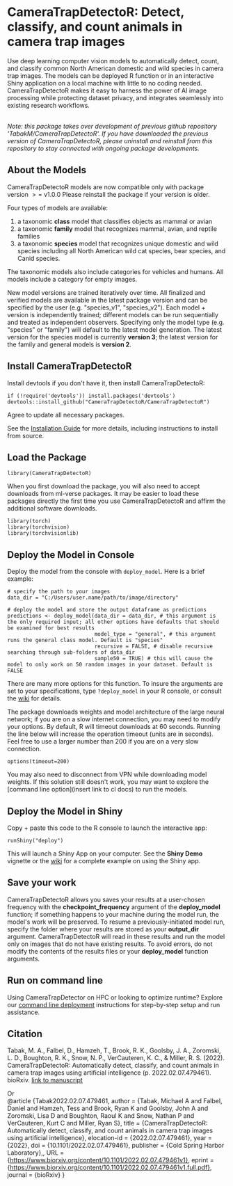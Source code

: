 # CameraTrapDetectoR: Detect, classify, and count animals in camera trap images  

Use deep learning computer vision models to automatically detect, count, and classify common North American domestic and wild species in camera trap images. The models can be deployed R function or in an interactive Shiny application on a local machine with little to no coding needed. CameraTrapDetectoR makes it easy to harness the power of AI image processing while protecting dataset privacy, and integrates seamlessly into existing research workflows.

\
*Note: this package takes over development of previous github repository 'TabakM/CameraTrapDetectoR'. If you have downloaded the previous version of CameraTrapDetectoR, please uninstall and reinstall from this repository to stay connected with ongoing package developments.*  


## About the Models

CameraTrapDetectoR models are now compatible only with package version $>=$  v1.0.0  Please reinstall the package if your version is older.

Four types of models are available: 
  1. a taxonomic **class** model that classifies objects as mammal or avian
  2. a taxonomic **family** model that recognizes mammal, avian, and reptile families
  3. a taxonomic **species** model that recognizes unique domestic and wild species including all North American wild cat species, bear species, and Canid species.

The taxonomic models also include categories for vehicles and humans. All models include a category for empty images.  

New model versions are trained iteratively over time. All finalized and verified models are available in the latest package version and can be specified by the user (e.g. "species_v1", "species_v2"). Each model + version is independently trained; different models can be run sequentially and treated as independent observers. Specifying only the model type (e.g. "species" or "family") will default to the latest model generation. The latest version for the species model is currently **version 3**; the latest version for the family and general models is **version 2**.  
  


## Install CameraTrapDetectoR


Install devtools if you don't have it, then install CameraTrapDetectoR:  

```
if (!require('devtools')) install.packages('devtools')  
devtools::install_github("CameraTrapDetectoR/CameraTrapDetectoR")
```
Agree to update all necessary packages. 

See the [Installation Guide](https://github.com/CameraTrapDetectoR/CameraTrapDetectoR/wiki/Installation) for more details, including instructions to install from source.  
  

## Load the Package
```
library(CameraTrapDetectoR)
```

When you first download the package, you will also need to accept downloads from ml-verse packages. It may be easier to load these packages directly the first time you use CameraTrapDetectoR and affirm the additional software downloads.

```
library(torch)
library(torchvision)
library(torchvisionlib)
```


## Deploy the Model in Console  

Deploy the model from the console with `deploy_model`. Here is a brief example:  
  
```
# specify the path to your images
data_dir = "C:/Users/user.name/path/to/image/directory" 

# deploy the model and store the output dataframe as predictions
predictions <- deploy_model(data_dir = data_dir, # this argument is the only required input; all other options have defaults that should be examined for best results
                            model_type = "general", # this argument runs the general class model. Default is "species"
                            recursive = FALSE, # disable recursive searching through sub-folders of data_dir
                            sample50 = TRUE) # this will cause the model to only work on 50 random images in your dataset. Default is FALSE
```
There are many more options for this function. To insure the arguments are set to your specifications, type `?deploy_model` in your R console, or consult the [wiki](https://github.com/CameraTrapDetectoR/CameraTrapDetectoR/wiki/Function-Arguments) for details. 


The package downloads weights and model architecture of the large neural network; if you are on a slow internet connection, you may need to modify your options. By default, R will timeout downloads at 60 seconds. Running the line below will increase the operation timeout (units are in seconds). Feel free to use a larger number than 200 if you are on a very slow connection.

```
options(timeout=200)
```  

You may also need to disconnect from VPN while downloading model weights.  If this solution still doesn't work, you may want to explore the [command line option](insert link to cl docs) to run the models. 

## Deploy the Model in Shiny
Copy + paste this code to the R console to launch the interactive app:
```
runShiny("deploy")
```
This will launch a Shiny App on your computer. See the **Shiny Demo** vignette or the [wiki](https://github.com/CameraTrapDetectoR/CameraTrapDetectoR/wiki/Shiny-Tutorial) for a complete example on using the Shiny app. 

## Save your work  
CameraTrapDetectoR allows you saves your results at a user-chosen frequency with the **checkpoint_frequency** argument of the **deploy_model** function; if something happens to your machine during the model run, the model's work will be preserved. To resume a previously-initiated model run, specify the folder where your results are stored as your **output_dir** argument. CameraTrapDetectoR will read in these results and run the model only on images that do not have existing results. To avoid errors, do not modify the contents of the results files or your **deploy_model** function arguments.

## Run on command line  
Using CameraTrapDetector on HPC or looking to optimize runtime? Explore our [command line deployment](https://github.com/CameraTrapDetectoR/CameraTrapDetectoR/wiki/command-line) instructions for step-by-step setup and run assistance.

## Citation

Tabak, M. A., Falbel, D., Hamzeh, T., Brook, R. K., Goolsby, J. A., Zoromski, L. D., Boughton, R. K., Snow, N. P., VerCauteren, K. C., & Miller, R. S. (2022). CameraTrapDetectoR: Automatically detect, classify, and count animals in camera trap images using artificial intelligence (p. 2022.02.07.479461). bioRxiv. [link to manuscript](https://doi.org/10.1101/2022.02.07.479461)

Or\
@article {Tabak2022.02.07.479461,
	author = {Tabak, Michael A and Falbel, Daniel and Hamzeh, Tess and Brook, Ryan K and Goolsby, John A and Zoromski, Lisa D and Boughton, Raoul K and Snow, Nathan P and VerCauteren, Kurt C and Miller, Ryan S},
	title = {CameraTrapDetectoR: Automatically detect, classify, and count animals in camera trap images using artificial intelligence},
	elocation-id = {2022.02.07.479461},
	year = {2022},
	doi = {10.1101/2022.02.07.479461},
	publisher = {Cold Spring Harbor Laboratory},,
	URL = {https://www.biorxiv.org/content/10.1101/2022.02.07.479461v1},
	eprint = {https://www.biorxiv.org/content/10.1101/2022.02.07.479461v1.full.pdf},
	journal = {bioRxiv}
}
